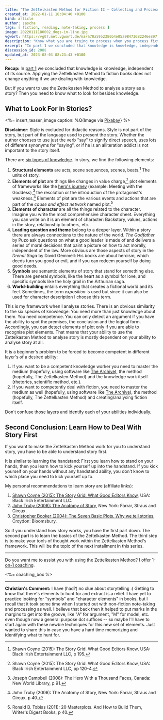 ```yaml
---
title: "The Zettelkasten Method for Fiction II – Collecting and Processing Building Blocks of Story"
created_at: 2022-01-11 18:04:40 +0100
kind: article
author: sascha
tags: [ fiction, reading, note-taking, process ]
image: 20220111180002_dogs-in-line.jpg
vgwort: https://vg07.met.vgwort.de/na/a70a59b2380b4e05a98473682246e897
description: "Know what you are trying to process when you process fiction, and be skilled in handling these pieces."
excerpt: "In part 1 we concluded that knowledge is knowledge, independent of its source. Applying the Zettelkasten Method to fiction books does not change anything if we are dealing with knowledge .But if you want to use the Zettelkasten Method to analyse a story as a story? Then you need to know what to look for besides knowledge."
discussion_id: 2088
updated_at: 2023-08-03 08:23:43 +0100
---
```


**Recap:** In [part 1](https://zettelkasten.de/posts/zettelkasten-fiction-writing-part-1-knowledge/) we concluded that knowledge is knowledge, independent of its source. Applying the Zettelkasten Method to fiction books does not change anything if we are dealing with knowledge.


But if you want to use the Zettelkasten Method to analyse a story as a story? Then you need to know what to look for besides knowledge.

## What to Look For in Stories?

<%= insert_teaser_image caption: %Q{Image via <a href="https://pixabay.com/photos/dogs-pomeranian-maltese-lined-up-1668020/">Pixabay</a>} %>

**Disclaimer:** Style is excluded for didactic reasons. Style is not part of the story, but part of the language used to present the story. Whether the author chooses to use just the verb "say" to signify direct speech, uses lots of different synonyms for "saying", or if he is an alliteration addict is not important to the story itself.

There are [six types of knowledge](https://zettelkasten.de/posts/reading-is-searching/). In story, we find the following elements:

1. **Structural elements** are acts, scene sequences, scenes, beats.[^coyne195] The units of story.
2. **Elements of plot** are things like changes in value charge,[^coyne120] plot elements of frameworks like the [hero's journey](https://en.wikipedia.org/wiki/Hero%27s_journey) (example: Meeting with the Goddess),[^campbell91] the resolution or the introduction of the protagonist's weakness.[^truby40] Elements of plot are the various events and actions that are part of the *cause and effect network* named plot.[^tobias40]
3. **Elements of character** are all the things related to the character. Imagine you write the most comprehensive character sheet. Everything you can write on it is an element of character: Backstory, values, actions in the story, relationship to others, etc.
4. **Leading question and theme** belong to a deeper layer. Within a story there are always connections to the nature of the world. *The Godfather* by Puzo ask questions on what a good leader is made of and delivers a series of moral decisions that paint a picture on how to act morally, independent of the law. More obvious are those aspects of story in the *Drenai Saga* by David Gemmell: His books are about heroism, which deeds turn you good or evil, and if you can redeem yourself by doing good deeds.
5. **Symbols** are semantic elements of story that stand for something else. There are general symbols, like the heart as a symbol for love, and specific symbols like the holy grail in the Arthurian saga.
6. **World-building** entails everything that creates a fictional world and its feel. Sometimes, the term *exposition* is used but since it can also be used for character description I choose this term.


[^coyne195]: Shawn Coyne (2015): The Story Grid. What Good Editors Know, USA: Black Irish Entertainment LLC, p 195.
[^coyne120]: Shawn Coyne (2015): The Story Grid. What Good Editors Know, USA: Black Irish Entertainment LLC, pp 120-4.

[^truby40]: John Truby (2008): The Anatomy of Story, New York: Farrar, Straus and Giroux, p 40.

[^campbell91]: Joseph Campbell (2008): The Hero With a Thousand Faces, Canada: New World Library, p 91.

[^tobias40]: Ronald B. Tobias (2011):  20 Masterplots. And How to Build Them, Writer's Digest Books, p 40.

This is my framework when I analyse stories. There is an obvious similarity to the six species of knowledge: You need more than just knowledge about them. You need competence. You can only detect an argument if you have the ability to spot the premises, the conclusion and the logical form. Accordingly, you can detect elements of plot only if you are able to recognise plot elements. That means that your ability to use the Zettelkasten Method to analyse story is mostly dependent on your ability to analyse story at all.

It is a beginner's problem to be forced to become competent in different layer's of a desired ability:

1. If you want to be a competent knowledge worker you need to master the medium (hopefully, using software like [The Archive][thearchive]), the method (hopefully, The Zettelkasten Method) and the knowledge work itself (rhetorics, scientific method, etc.).
2. If you want to competently deal with fiction, you need to master the medium as well (hopefully, using software like [The Archive][thearchive]), the method (hopefully, The Zettelkasten Method) and creating/analysing fiction itself.

Don't confuse those layers and identify each of your abilities individually.

[thearchive]: https://zettelkasten.de/the-archive/


## Second Conclusion: Learn How to Deal With Story First

If you want to make the Zettelkasten Method work for you to understand story, you have to be able to understand story first.

It is similar to learning the handstand: First you learn how to stand on your hands, then you learn how to kick yourself up into the handstand. If you kick yourself on your hands without any handstand ability, you don't know to which place you need to kick yourself up to.

My personal recommendations to learn story are (affiliate links):

1. [Shawn Coyne (2015): The Story Grid. What Good Editors Know](https://amzn.to/3HU7kXh), USA: Black Irish Entertainment LLC.
2. [John Truby (2008): The Anatomy of Story](https://amzn.to/3GuDGHG), New York: Farrar, Straus and Giroux.
3. [Christopher Booker (2004): The Seven Basic Plots. Why we tell stories](https://amzn.to/3nhnwtH), Croydon: Bloomsbury.

So if you understand how story works, you have the first part down. The second part is to learn the basics of the Zettelkasten Method. The third step is to make your tools of thought work within the Zettelkasten Method's framework. This will be the topic of the next installment in this series.

----


Do you want me to assist you with using the Zettelkasten Method? [I offer 1-on-1 coaching](https://zettelkasten.de/coaching/).

<%= coaching_box %>


----

**Christian's Comment:** I have (had?) no clue about storytelling :) Getting to know that there's elements to hunt for and extract is a relief. I have yet to practice looking for "symbols" and "character elements" in books, but I recall that it took some time when I started out with non-fiction note-taking and processing as well. I believe that back then it helped to put marks in the margins to get into the groove, like "A" for argument, "M" for model, etc. even though now a general purpose dot suffices -- so maybe I'll have to start again with these newbie techniques for this new set of elements. Just wanted to share this in case you have a hard time memorizing and identifying what to hunt for.
